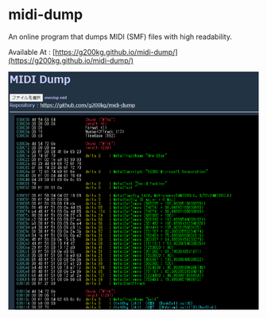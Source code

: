 # midi-dump
An online program that dumps MIDI (SMF) files with high readability.

Available At : [https://g200kg.github.io/midi-dump/](https://g200kg.github.io/midi-dump/)  

![](./images/ss2.png)